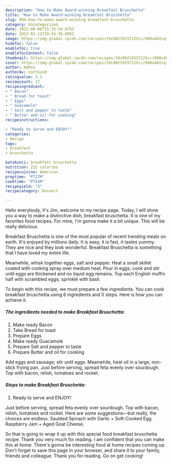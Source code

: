 ```yaml
---
description: "How to Make Award-winning Breakfast Bruschetta"
title: "How to Make Award-winning Breakfast Bruschetta"
slug: 994-how-to-make-award-winning-breakfast-bruschetta
category: Uncategorized
date: 2022-08-06T15:33:54.675Z
date: 2023-02-11T19:54:36.895Z
image: https://img-global.cpcdn.com/recipes/19c00219337125cc/680x482cq70/breakfast-bruschetta-recipe-main-photo.jpg
hideToc: false
enableToc: true
enableTocContent: false
thumbnail: https://img-global.cpcdn.com/recipes/19c00219337125cc/680x482cq70/breakfast-bruschetta-recipe-main-photo.jpg
cover: https://img-global.cpcdn.com/recipes/19c00219337125cc/680x482cq70/breakfast-bruschetta-recipe-main-photo.jpg
author: Admin
authorAv: notfound
ratingvalue: 3.3
reviewcount: 17
recipeingredient:
- " Bacon"
- " Bread for toast"
- " Eggs"
- " Guacamole"
- " Salt and pepper to taste"
- " Butter and oil for cooking"
recipeinstructions:

- "Ready to serve and ENJOY!"
categories:
- Recipe
tags:
- breakfast
- bruschetta

katakunci: breakfast bruschetta 
nutrition: 222 calories
recipecuisine: American
preptime: "PT27M"
cooktime: "PT43M"
recipeyield: "3"
recipecategory: Dessert

---
```



Hello everybody, it's Jim, welcome to my recipe page. Today, I will show you a way to make a distinctive dish, breakfast bruschetta. It is one of my favorites food recipes. For mine, I'm gonna make it a bit unique. This will be really delicious.

Breakfast Bruschetta is one of the most popular of recent trending meals on earth. It's enjoyed by millions daily. It is easy, it is fast, it tastes yummy. They are nice and they look wonderful. Breakfast Bruschetta is something that I have loved my entire life.

Meanwhile, whisk together eggs, salt and pepper. Heat a small skillet coated with cooking spray over medium heat. Pour in eggs; cook and stir until eggs are thickened and no liquid egg remains. Top each English muffin half with scrambled eggs; sprinkle with basil.


To begin with this recipe, we must prepare a few ingredients. You can cook breakfast bruschetta using 6 ingredients and 0 steps. Here is how you can achieve it.

<!--inarticleads1-->

##### The ingredients needed to make Breakfast Bruschetta:

1. Make ready  Bacon
1. Take  Bread for toast
1. Prepare  Eggs
1. Make ready  Guacamole
1. Prepare  Salt and pepper to taste
1. Prepare  Butter and oil for cooking


Add eggs and sausage; stir until eggs. Meanwhile, heat oil in a large, non-stick frying pan. Just before serving, spread feta evenly over sourdough. Top with bacon, relish, tomatoes and rocket. 

<!--inarticleads2-->

##### Steps to make Breakfast Bruschetta:


1. Ready to serve and ENJOY!

Just before serving, spread feta evenly over sourdough. Top with bacon, relish, tomatoes and rocket. Here are some suggestions—but really, the choices are endless. Sautéed Spinach with Garlic + Soft-Cooked Egg. Raspberry Jam + Aged Goat Cheese. 

So that is going to wrap it up with this special food breakfast bruschetta recipe. Thank you very much for reading. I am confident that you can make this at home. There's gonna be interesting food at home recipes coming up. Don't forget to save this page in your browser, and share it to your family, friends and colleague. Thank you for reading. Go on get cooking!
